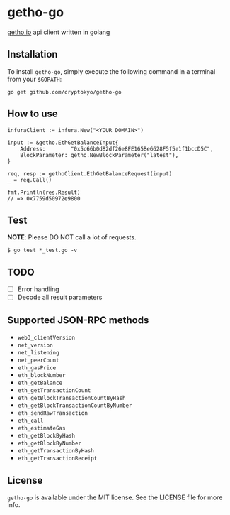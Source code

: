 # getho-go
[getho.io](https://getho.io) api client written in golang

## Installation
To install `getho-go`, simply execute the following command in a terminal from your `$GOPATH`:

```
go get github.com/cryptokyo/getho-go
```

## How to use

```
infuraClient := infura.New("<YOUR DOMAIN>")

input := &getho.EthGetBalanceInput{
    Address:        "0x5c66b0d82df26e8FE165Be6628F5f5e1f1bccD5C",
    BlockParameter: getho.NewBlockParameter("latest"),
}

req, resp := gethoClient.EthGetBalanceRequest(input)
_ = req.Call()

fmt.Println(res.Result)
// => 0x7759d50972e9800
```

## Test
**NOTE**: Please DO NOT call a lot of requests.

```
$ go test *_test.go -v
```

## TODO
- [ ] Error handling
- [ ] Decode all result parameters

## Supported JSON-RPC methods

- `web3_clientVersion`
- `net_version`
- `net_listening`
- `net_peerCount`
- `eth_gasPrice`
- `eth_blockNumber`
- `eth_getBalance`
- `eth_getTransactionCount`
- `eth_getBlockTransactionCountByHash`
- `eth_getBlockTransactionCountByNumber`
- `eth_sendRawTransaction`
- `eth_call`
- `eth_estimateGas`
- `eth_getBlockByHash`
- `eth_getBlockByNumber`
- `eth_getTransactionByHash`
- `eth_getTransactionReceipt`

## License
`getho-go` is available under the MIT license. See the LICENSE file for more info.
